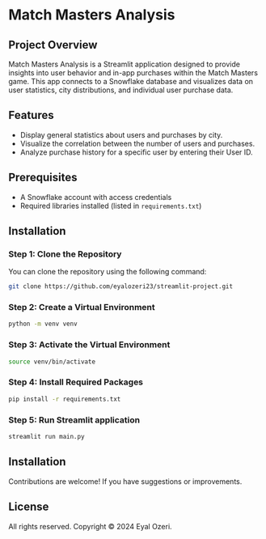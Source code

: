 # Match Masters Analysis

## Project Overview

Match Masters Analysis is a Streamlit application designed to provide insights into user behavior and in-app purchases within the Match Masters game. This app connects to a Snowflake database and visualizes data on user statistics, city distributions, and individual user purchase data.

## Features

- Display general statistics about users and purchases by city.
- Visualize the correlation between the number of users and purchases.
- Analyze purchase history for a specific user by entering their User ID.

## Prerequisites

- A Snowflake account with access credentials
- Required libraries installed (listed in `requirements.txt`)

## Installation

### Step 1: Clone the Repository

You can clone the repository using the following command:

```bash
git clone https://github.com/eyalozeri23/streamlit-project.git
```

### Step 2: Create a Virtual Environment

```bash
python -m venv venv
```

### Step 3: Activate the Virtual Environment

```bash
source venv/bin/activate
```

### Step 4: Install Required Packages

```bash
pip install -r requirements.txt
```
### Step 5: Run Streamlit application

```bash
streamlit run main.py
```

## Installation

Contributions are welcome! If you have suggestions or improvements.

## License

All rights reserved. Copyright © 2024 Eyal Ozeri.



